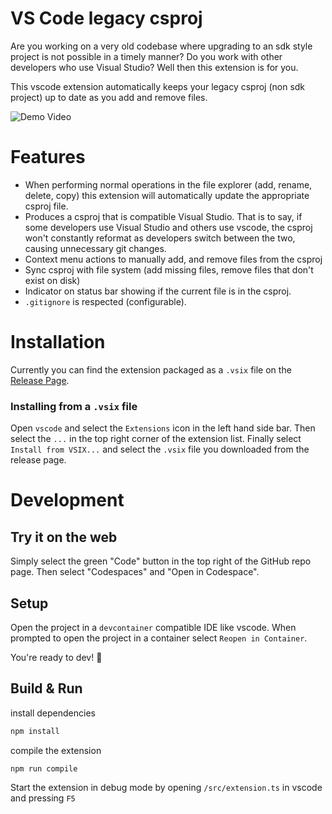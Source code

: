 # VS Code legacy csproj

Are you working on a very old codebase where upgrading to an sdk style project is not possible in a timely manner?
Do you work with other developers who use Visual Studio? Well then this extension is for you.

This vscode extension automatically keeps your legacy csproj (non sdk project) up to date as you add and remove files.

![Demo Video](./doc/readme-video.gif)

# Features

- When performing normal operations in the file explorer (add, rename, delete, copy) this extension will automatically update the appropriate csproj file.
- Produces a csproj that is compatible Visual Studio. That is
  to say, if some developers use Visual Studio and others use vscode, the csproj won't constantly reformat
  as developers switch between the two, causing unnecessary git changes.
- Context menu actions to manually add, and remove files from the csproj
- Sync csproj with file system (add missing files, remove files that don't exist on disk)
- Indicator on status bar showing if the current file is in the csproj.
- `.gitignore` is respected (configurable).

# Installation

Currently you can find the extension packaged as a `.vsix` file
on the [Release Page](https://github.com/CanadianCommander/vscode-legacy-csproj/releases).

### Installing from a `.vsix` file

Open `vscode` and select the `Extensions` icon in the left hand side bar.
Then select the `...` in the top right corner of the extension list.
Finally select `Install from VSIX...` and select the `.vsix` file you downloaded
from the release page.

# Development

## Try it on the web

Simply select the green "Code" button in the top right of the GitHub repo page.
Then select "Codespaces" and "Open in Codespace".

## Setup

Open the project in a `devcontainer` compatible IDE like vscode.
When prompted to open the project in a container select `Reopen in Container`.

You're ready to dev! 🎉

## Build & Run

install dependencies

```bash
npm install
```

compile the extension

```bash
npm run compile
```

Start the extension in debug mode by opening `/src/extension.ts` in vscode and pressing `F5`
